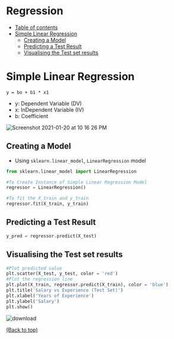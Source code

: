 # Regression
- [Table of contents](#table-of-contents)
- [Simple Linear Regression](#simple-linear-regression)
  - [Creating a Model](#creating-a-model)
  - [Predicting a Test Result](#predicting-a-test-result)
  - [Visualising the Test set results](#visualising-the-test-set-results)

# Simple Linear Regression

```
y = bo + b1 * x1
```
- y: Dependent Variable (DV)
- x: InDependent Variable (IV)
- b: Coefficient

![Screenshot 2021-01-20 at 10 16 26 PM](https://user-images.githubusercontent.com/64508435/105186896-24174600-5b6d-11eb-9eb8-8c7f5e82d268.png)

## Creating a Model
- Using `sklearn.linear_model`,  `LinearRegression` model
```Python
from sklearn.linear_model import LinearRegression

#To Create Instance of Simple Linear Regression Model
regressor = LinearRegression()

#To fit the X_train and y_train
regressor.fit(X_train, y_train)
```
## Predicting a Test Result
```Python
y_pred = regressor.predict(X_test)
```

## Visualising the Test set results
```Python
#Plot predicted value
plt.scatter(X_test, y_test, color = 'red')
#Plot the regression line
plt.plot(X_train, regressor.predict(X_train), color = 'blue')
plt.title('Salary vs Experience (Test Set)')
plt.xlabel('Years of Experience')
plt.ylabel('Salary')
plt.show()
```
![download](https://user-images.githubusercontent.com/64508435/105365689-7c1b7e80-5c39-11eb-8e44-12866fb7eb3d.png)


[(Back to top)](#table-of-contents)
